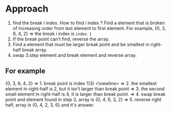 # Approach

1. find the break i index.
   How to find i index ? Find a element that is broken of increasing order from last element to first element.
   For example, {0, 3, 6, 4, 2} => the break i index is `index 1`
2. If the break point can't find, reverse the array.
3. Find a element that must be larger break point and be smallest in right-half break array.
4. swap 3.step element and break element and reverse array.

## For example 
{0, 3, 6, 4, 2} => 1. break point is index 1(3) <\newline>
                => 2. the smallest element in right-half is 2, but it isn't larger than break point
                => 3. the second small element in right-half is 4, it is larger than break point.
                => 4. swap break point and element found in step 3, array is {0, 4, 6, 3, 2}
                => 5. reverse right half, array is {0, 4, 2, 3, 6} and it's answer. 
